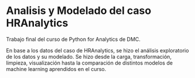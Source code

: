 # Analisis y Modelado del caso HRAnalytics

Trabajo final del curso de Python for Analytics de DMC. 

En base a los datos del caso de HRAnalytics, se hizo el análisis exploratorio de los datos y su modelado. Se hizo desde la carga, transformación, limpieza, visualización hasta la comparación de distintos modelos de machine learning aprendidos en el curso.